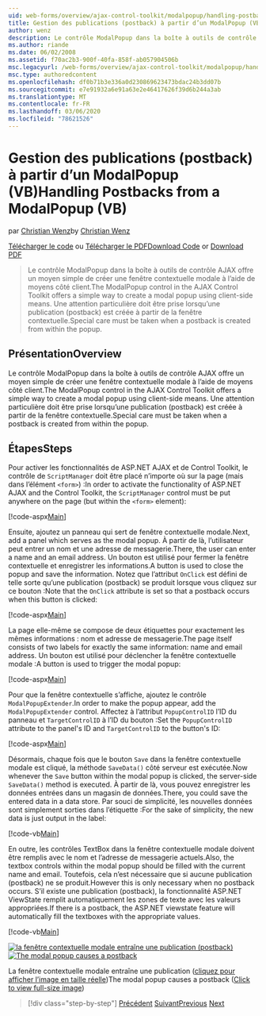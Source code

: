 ```yaml
---
uid: web-forms/overview/ajax-control-toolkit/modalpopup/handling-postbacks-from-a-modalpopup-vb
title: Gestion des publications (postback) à partir d’un ModalPopup (VB) | Microsoft Docs
author: wenz
description: Le contrôle ModalPopup dans la boîte à outils de contrôle AJAX offre un moyen simple de créer une fenêtre contextuelle modale à l’aide de moyens côté client. Une attention particulière doit être prise lorsqu’un POS...
ms.author: riande
ms.date: 06/02/2008
ms.assetid: f70ac2b3-900f-40fa-858f-ab057904506b
msc.legacyurl: /web-forms/overview/ajax-control-toolkit/modalpopup/handling-postbacks-from-a-modalpopup-vb
msc.type: authoredcontent
ms.openlocfilehash: df0b71b3e336a0d230869623473bdac24b3dd07b
ms.sourcegitcommit: e7e91932a6e91a63e2e46417626f39d6b244a3ab
ms.translationtype: MT
ms.contentlocale: fr-FR
ms.lasthandoff: 03/06/2020
ms.locfileid: "78621526"
---
```

# <a name="handling-postbacks-from-a-modalpopup-vb"></a><span data-ttu-id="cf695-104">Gestion des publications (postback) à partir d’un ModalPopup (VB)</span><span class="sxs-lookup"><span data-stu-id="cf695-104">Handling Postbacks from a ModalPopup (VB)</span></span>

<span data-ttu-id="cf695-105">par [Christian Wenz](https://github.com/wenz)</span><span class="sxs-lookup"><span data-stu-id="cf695-105">by [Christian Wenz](https://github.com/wenz)</span></span>

<span data-ttu-id="cf695-106">[Télécharger le code](https://download.microsoft.com/download/2/4/0/24052038-f942-4336-905b-b60ae56f0dd5/ModalPopup3.vb.zip) ou [Télécharger le PDF](https://download.microsoft.com/download/b/6/a/b6ae89ee-df69-4c87-9bfb-ad1eb2b23373/modalpopup3VB.pdf)</span><span class="sxs-lookup"><span data-stu-id="cf695-106">[Download Code](https://download.microsoft.com/download/2/4/0/24052038-f942-4336-905b-b60ae56f0dd5/ModalPopup3.vb.zip) or [Download PDF](https://download.microsoft.com/download/b/6/a/b6ae89ee-df69-4c87-9bfb-ad1eb2b23373/modalpopup3VB.pdf)</span></span>

> <span data-ttu-id="cf695-107">Le contrôle ModalPopup dans la boîte à outils de contrôle AJAX offre un moyen simple de créer une fenêtre contextuelle modale à l’aide de moyens côté client.</span><span class="sxs-lookup"><span data-stu-id="cf695-107">The ModalPopup control in the AJAX Control Toolkit offers a simple way to create a modal popup using client-side means.</span></span> <span data-ttu-id="cf695-108">Une attention particulière doit être prise lorsqu’une publication (postback) est créée à partir de la fenêtre contextuelle.</span><span class="sxs-lookup"><span data-stu-id="cf695-108">Special care must be taken when a postback is created from within the popup.</span></span>

## <a name="overview"></a><span data-ttu-id="cf695-109">Présentation</span><span class="sxs-lookup"><span data-stu-id="cf695-109">Overview</span></span>

<span data-ttu-id="cf695-110">Le contrôle ModalPopup dans la boîte à outils de contrôle AJAX offre un moyen simple de créer une fenêtre contextuelle modale à l’aide de moyens côté client.</span><span class="sxs-lookup"><span data-stu-id="cf695-110">The ModalPopup control in the AJAX Control Toolkit offers a simple way to create a modal popup using client-side means.</span></span> <span data-ttu-id="cf695-111">Une attention particulière doit être prise lorsqu’une publication (postback) est créée à partir de la fenêtre contextuelle.</span><span class="sxs-lookup"><span data-stu-id="cf695-111">Special care must be taken when a postback is created from within the popup.</span></span>

## <a name="steps"></a><span data-ttu-id="cf695-112">Étapes</span><span class="sxs-lookup"><span data-stu-id="cf695-112">Steps</span></span>

<span data-ttu-id="cf695-113">Pour activer les fonctionnalités de ASP.NET AJAX et de Control Toolkit, le contrôle de `ScriptManager` doit être placé n’importe où sur la page (mais dans l’élément `<form>`) :</span><span class="sxs-lookup"><span data-stu-id="cf695-113">In order to activate the functionality of ASP.NET AJAX and the Control Toolkit, the `ScriptManager` control must be put anywhere on the page (but within the `<form>` element):</span></span>

[!code-aspx[Main](handling-postbacks-from-a-modalpopup-vb/samples/sample1.aspx)]

<span data-ttu-id="cf695-114">Ensuite, ajoutez un panneau qui sert de fenêtre contextuelle modale.</span><span class="sxs-lookup"><span data-stu-id="cf695-114">Next, add a panel which serves as the modal popup.</span></span> <span data-ttu-id="cf695-115">À partir de là, l’utilisateur peut entrer un nom et une adresse de messagerie.</span><span class="sxs-lookup"><span data-stu-id="cf695-115">There, the user can enter a name and an email address.</span></span> <span data-ttu-id="cf695-116">Un bouton est utilisé pour fermer la fenêtre contextuelle et enregistrer les informations.</span><span class="sxs-lookup"><span data-stu-id="cf695-116">A button is used to close the popup and save the information.</span></span> <span data-ttu-id="cf695-117">Notez que l’attribut `OnClick` est défini de telle sorte qu’une publication (postback) se produit lorsque vous cliquez sur ce bouton :</span><span class="sxs-lookup"><span data-stu-id="cf695-117">Note that the `OnClick` attribute is set so that a postback occurs when this button is clicked:</span></span>

[!code-aspx[Main](handling-postbacks-from-a-modalpopup-vb/samples/sample2.aspx)]

<span data-ttu-id="cf695-118">La page elle-même se compose de deux étiquettes pour exactement les mêmes informations : nom et adresse de messagerie.</span><span class="sxs-lookup"><span data-stu-id="cf695-118">The page itself consists of two labels for exactly the same information: name and email address.</span></span> <span data-ttu-id="cf695-119">Un bouton est utilisé pour déclencher la fenêtre contextuelle modale :</span><span class="sxs-lookup"><span data-stu-id="cf695-119">A button is used to trigger the modal popup:</span></span>

[!code-aspx[Main](handling-postbacks-from-a-modalpopup-vb/samples/sample3.aspx)]

<span data-ttu-id="cf695-120">Pour que la fenêtre contextuelle s’affiche, ajoutez le contrôle `ModalPopupExtender`.</span><span class="sxs-lookup"><span data-stu-id="cf695-120">In order to make the popup appear, add the `ModalPopupExtender` control.</span></span> <span data-ttu-id="cf695-121">Affectez à l’attribut `PopupControlID` l’ID du panneau et `TargetControlID` à l’ID du bouton :</span><span class="sxs-lookup"><span data-stu-id="cf695-121">Set the `PopupControlID` attribute to the panel's ID and `TargetControlID` to the button's ID:</span></span>

[!code-aspx[Main](handling-postbacks-from-a-modalpopup-vb/samples/sample4.aspx)]

<span data-ttu-id="cf695-122">Désormais, chaque fois que le bouton `Save` dans la fenêtre contextuelle modale est cliqué, la méthode `SaveData()` côté serveur est exécutée.</span><span class="sxs-lookup"><span data-stu-id="cf695-122">Now whenever the `Save` button within the modal popup is clicked, the server-side `SaveData()` method is executed.</span></span> <span data-ttu-id="cf695-123">À partir de là, vous pouvez enregistrer les données entrées dans un magasin de données.</span><span class="sxs-lookup"><span data-stu-id="cf695-123">There, you could save the entered data in a data store.</span></span> <span data-ttu-id="cf695-124">Par souci de simplicité, les nouvelles données sont simplement sorties dans l’étiquette :</span><span class="sxs-lookup"><span data-stu-id="cf695-124">For the sake of simplicity, the new data is just output in the label:</span></span>

[!code-vb[Main](handling-postbacks-from-a-modalpopup-vb/samples/sample5.vb)]

<span data-ttu-id="cf695-125">En outre, les contrôles TextBox dans la fenêtre contextuelle modale doivent être remplis avec le nom et l’adresse de messagerie actuels.</span><span class="sxs-lookup"><span data-stu-id="cf695-125">Also, the textbox controls within the modal popup should be filled with the current name and email.</span></span> <span data-ttu-id="cf695-126">Toutefois, cela n’est nécessaire que si aucune publication (postback) ne se produit.</span><span class="sxs-lookup"><span data-stu-id="cf695-126">However this is only necessary when no postback occurs.</span></span> <span data-ttu-id="cf695-127">S’il existe une publication (postback), la fonctionnalité ASP.NET ViewState remplit automatiquement les zones de texte avec les valeurs appropriées.</span><span class="sxs-lookup"><span data-stu-id="cf695-127">If there is a postback, the ASP.NET viewstate feature will automatically fill the textboxes with the appropriate values.</span></span>

[!code-vb[Main](handling-postbacks-from-a-modalpopup-vb/samples/sample6.vb)]

<span data-ttu-id="cf695-128">[![la fenêtre contextuelle modale entraîne une publication (postback)](handling-postbacks-from-a-modalpopup-vb/_static/image2.png)](handling-postbacks-from-a-modalpopup-vb/_static/image1.png)</span><span class="sxs-lookup"><span data-stu-id="cf695-128">[![The modal popup causes a postback](handling-postbacks-from-a-modalpopup-vb/_static/image2.png)](handling-postbacks-from-a-modalpopup-vb/_static/image1.png)</span></span>

<span data-ttu-id="cf695-129">La fenêtre contextuelle modale entraîne une publication ([cliquez pour afficher l’image en taille réelle](handling-postbacks-from-a-modalpopup-vb/_static/image3.png))</span><span class="sxs-lookup"><span data-stu-id="cf695-129">The modal popup causes a postback ([Click to view full-size image](handling-postbacks-from-a-modalpopup-vb/_static/image3.png))</span></span>

> [!div class="step-by-step"]
> <span data-ttu-id="cf695-130">[Précédent](using-modalpopup-with-a-repeater-control-vb.md)
> [Suivant](positioning-a-modalpopup-vb.md)</span><span class="sxs-lookup"><span data-stu-id="cf695-130">[Previous](using-modalpopup-with-a-repeater-control-vb.md)
[Next](positioning-a-modalpopup-vb.md)</span></span>
